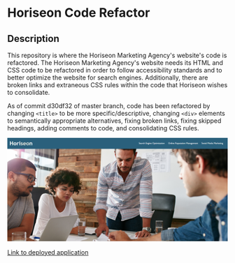 # Horiseon Code Refactor

## Description 

This repository is where the Horiseon Marketing Agency's website's code is refactored. The Horiseon Marketing Agency's website needs its HTML and CSS code to be refactored in order to follow accessibility standards and to better optimize the website for search engines. Additionally, there are broken links and extraneous CSS rules within the code that Horiseon wishes to consolidate.

As of commit d30df32 of master branch, code has been refactored by changing `<title>` to be more specific/descriptive, changing `<div>` elements to semantically appropriate alternatives, fixing broken links, fixing skipped headings, adding comments to code, and consolidating CSS rules.

![Image of Horiseon Website](https://github.com/gacx89/horiseon-code-refactor/blob/master/horiseon-website-screenshot.png?raw=true)

[Link to deployed application](https://gacx89.github.io/horiseon-code-refactor/)